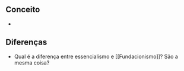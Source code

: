 
## Conceito
* 
## Diferenças
* Qual é a diferença entre essencialismo e [[Fundacionismo]]? São a mesma coisa?